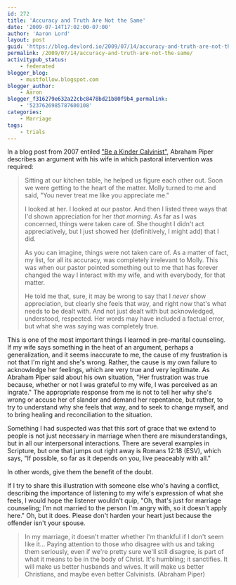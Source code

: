 ```yaml
---
id: 272
title: 'Accuracy and Truth Are Not the Same'
date: '2009-07-14T17:02:00-07:00'
author: 'Aaron Lord'
layout: post
guid: 'https://blog.devlord.io/2009/07/14/accuracy-and-truth-are-not-the-same/'
permalink: /2009/07/14/accuracy-and-truth-are-not-the-same/
activitypub_status:
    - federated
blogger_blog:
    - mustfollow.blogspot.com
blogger_author:
    - Aaron
blogger_f316279e632a22cbc8478bd21b80f9b4_permalink:
    - '5237626985787600108'
categories:
    - Marriage
tags:
    - trials
---
```


In a blog post from 2007 entiled <a href="http://www.desiringgod.org/Blog/934_be_a_kinder_calvinist/">"Be a Kinder Calvinist"</a>, Abraham Piper describes an argument with his wife in which pastoral intervention was required:
<div>
<blockquote>Sitting at our kitchen table, he helped us figure each other out. Soon we were getting to the heart of the matter. Molly turned to me and said, "You never treat me like you appreciate me."

I looked at her. I looked at our pastor. And then I listed three ways that I'd shown appreciation for her <em>that morning</em>. As far as I was concerned, things were taken care of. She thought I didn't act appreciatively, but I just showed her (definitively, I might add) that I did.

As you can imagine, things were not taken care of. As a matter of fact, my list, for all its accuracy, was completely irrelevant to Molly. This was when our pastor pointed something out to me that has forever changed the way I interact with my wife, and with everybody, for that matter.

He told me that, sure, it may be wrong to say that I <em>never</em> show appreciation, but clearly she feels that way, and right now that's what needs to be dealt with. And not just dealt with but acknowledged, understood, respected. Her words may have included a factual error, but what she was saying was completely true.</blockquote>
</div>
This is one of the most important things I learned in pre-marital counseling. If my wife says something in the heat of an argument, perhaps a generalization, and it seems inaccurate to me, the cause of my frustration is not that I'm right and she's wrong. Rather, the cause is my own failure to acknowledge her feelings, which are very true and very legitimate. As Abraham Piper said about his own situation, "Her frustration was true because, whether or not I was grateful to my wife, I was perceived as an ingrate." The appropriate response from me is not to tell her why she's wrong or accuse her of slander and demand her repentance, but rather, to try to understand why she feels that way, and to seek to change myself, and to bring healing and reconciliation to the situation.

Something I had suspected was that this sort of grace that we extend to people is not just necessary in marriage when there are misunderstandings, but in all our interpersonal interactions. There are several examples in Scripture, but one that jumps out right away is Romans 12:18 (ESV), which says, "If possible, so far as it depends on you, live peaceably with all."

In other words, give them the benefit of the doubt.

If I try to share this illustration with someone else who's having a conflict, describing the importance of listening to my wife's expression of what she feels, I would hope the listener wouldn't quip, "Oh, that's just for marriage counseling; I'm not married to the person I'm angry with, so it doesn't apply here." Oh, but it does. Please don't harden your heart just because the offender isn't your spouse.
<blockquote>In my marriage, it doesn't matter whether I'm thankful if I don't seem like it... Paying attention to those who disagree with us and taking them seriously, even if we're pretty sure we'll still disagree, is part of what it means to be in the body of Christ. It's humbling; it sanctifies. It will make us better husbands and wives. It will make us better Christians, and maybe even better Calvinists. (Abraham Piper)</blockquote>